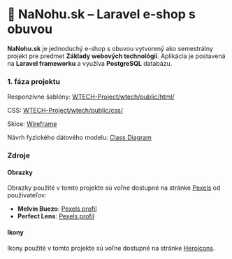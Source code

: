 # 👟 NaNohu.sk – Laravel e-shop s obuvou

**NaNohu.sk** je jednoduchý e-shop s obuvou vytvorený ako semestrálny projekt pre predmet **Základy webových technológií**. Aplikácia je postavená na **Laravel frameworku** a využíva **PostgreSQL** databázu.


### 1. fáza projektu

Responzívne šablóny: [WTECH-Project/wtech/public/html/](https://github.com/ByMikiii/WTECH-Project/tree/main/wtech/public/html)

CSS: [WTECH-Project/wtech/public/css/](https://github.com/ByMikiii/WTECH-Project/tree/main/wtech/public/css)

Skice: [Wireframe](https://github.com/ByMikiii/WTECH-Project/tree/main/wtech/resources/wireframe.jpg)

Návrh fyzického dátového modelu: [Class Diagram](https://github.com/ByMikiii/WTECH-Project/tree/main/wtech/resources/class_diagram.png)

### Zdroje
#### Obrazky

Obrazky použité v tomto projekte sú voľne dostupné na stránke [Pexels](https://www.pexels.com) od používateľov:

- **Melvin Buezo**: [Pexels profil](https://www.pexels.com/@melvin-buezo-1253763/)
- **Perfect Lens**: [Pexels profil](https://www.pexels.com/@perfect-lens/)


#### Ikony

Ikony použité v tomto projekte sú voľne dostupné na stránke [Heroicons](https://heroicons.dev/).

